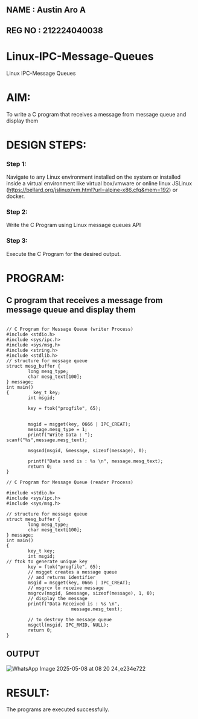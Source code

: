 
## NAME : Austin Aro A
## REG NO : 212224040038

# Linux-IPC-Message-Queues
Linux IPC-Message Queues

# AIM:
To write a C program that receives a message from message queue and display them

# DESIGN STEPS:

### Step 1:

Navigate to any Linux environment installed on the system or installed inside a virtual environment like virtual box/vmware or online linux JSLinux (https://bellard.org/jslinux/vm.html?url=alpine-x86.cfg&mem=192) or docker.

### Step 2:

Write the C Program using Linux message queues API 

### Step 3:

Execute the C Program for the desired output. 

# PROGRAM:

## C program that receives a message from message queue and display them

~~~

// C Program for Message Queue (writer Process) 
#include <stdio.h> 
#include <sys/ipc.h> 
#include <sys/msg.h> 
#include <string.h>
#include <stdlib.h>
// structure for message queue 
struct mesg_buffer { 
        long mesg_type; 
        char mesg_text[100]; 
} message; 
int main() 
{         key_t key; 
        int msgid; 

        key = ftok("progfile", 65); 


        msgid = msgget(key, 0666 | IPC_CREAT); 
        message.mesg_type = 1; 
        printf("Write Data : "); 
scanf("%s",message.mesg_text);

        msgsnd(msgid, &message, sizeof(message), 0); 

        printf("Data send is : %s \n", message.mesg_text); 
        return 0; 
}

// C Program for Message Queue (reader Process) 

#include <stdio.h>
#include <sys/ipc.h>
#include <sys/msg.h>

// structure for message queue
struct mesg_buffer {
        long mesg_type;
        char mesg_text[100];
} message;
int main()
{
        key_t key;
        int msgid;
// ftok to generate unique key
        key = ftok("progfile", 65);
        // msgget creates a message queue
        // and returns identifier
        msgid = msgget(key, 0666 | IPC_CREAT);
        // msgrcv to receive message
        msgrcv(msgid, &message, sizeof(message), 1, 0);
        // display the message
        printf("Data Received is : %s \n",
                        message.mesg_text);

        // to destroy the message queue
        msgctl(msgid, IPC_RMID, NULL);
        return 0;
}

~~~

## OUTPUT


![WhatsApp Image 2025-05-08 at 08 20 24_e234e722](https://github.com/user-attachments/assets/9bf5d002-f6c4-49ad-876b-27cd9d9ff821)



# RESULT:
The programs are executed successfully.
